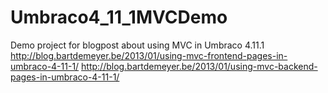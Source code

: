 Umbraco4_11_1MVCDemo
====================

Demo project for blogpost about using MVC in Umbraco 4.11.1
http://blog.bartdemeyer.be/2013/01/using-mvc-frontend-pages-in-umbraco-4-11-1/
http://blog.bartdemeyer.be/2013/01/using-mvc-backend-pages-in-umbraco-4-11-1/